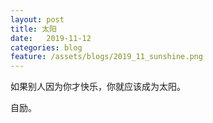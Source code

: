 ```yaml
---
layout: post
title: 太阳
date:   2019-11-12
categories: blog
feature: /assets/blogs/2019_11_sunshine.png
---
```


如果别人因为你才快乐，你就应该成为太阳。  

自励。  
